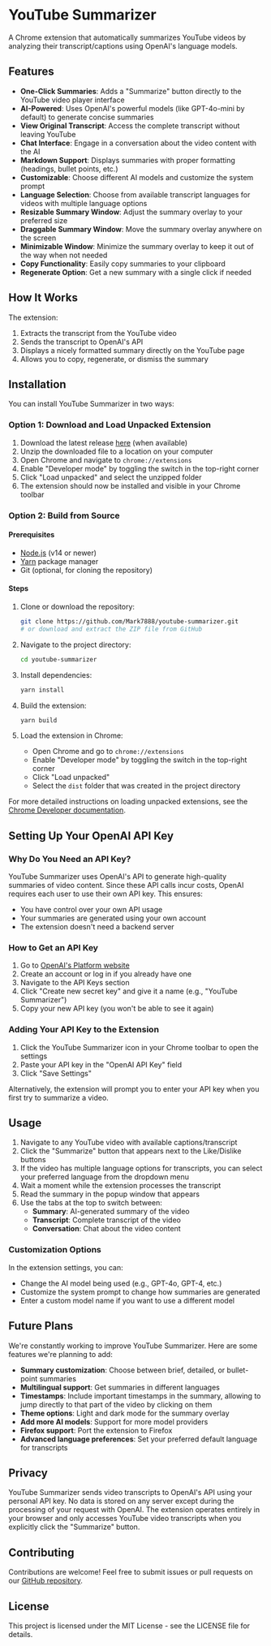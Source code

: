 # YouTube Summarizer

A Chrome extension that automatically summarizes YouTube videos by analyzing their transcript/captions using OpenAI's language models.

## Features

- **One-Click Summaries**: Adds a "Summarize" button directly to the YouTube video player interface
- **AI-Powered**: Uses OpenAI's powerful models (like GPT-4o-mini by default) to generate concise summaries
- **View Original Transcript**: Access the complete transcript without leaving YouTube
- **Chat Interface**: Engage in a conversation about the video content with the AI
- **Markdown Support**: Displays summaries with proper formatting (headings, bullet points, etc.)
- **Customizable**: Choose different AI models and customize the system prompt
- **Language Selection**: Choose from available transcript languages for videos with multiple language options
- **Resizable Summary Window**: Adjust the summary overlay to your preferred size
- **Draggable Summary Window**: Move the summary overlay anywhere on the screen
- **Minimizable Window**: Minimize the summary overlay to keep it out of the way when not needed
- **Copy Functionality**: Easily copy summaries to your clipboard
- **Regenerate Option**: Get a new summary with a single click if needed

## How It Works

The extension:
1. Extracts the transcript from the YouTube video
2. Sends the transcript to OpenAI's API
3. Displays a nicely formatted summary directly on the YouTube page
4. Allows you to copy, regenerate, or dismiss the summary

## Installation

You can install YouTube Summarizer in two ways:

### Option 1: Download and Load Unpacked Extension

1. Download the latest release [here](https://github.com/Mark7888/youtube-summarizer/releases) (when available)
2. Unzip the downloaded file to a location on your computer
3. Open Chrome and navigate to `chrome://extensions`
4. Enable "Developer mode" by toggling the switch in the top-right corner
5. Click "Load unpacked" and select the unzipped folder
6. The extension should now be installed and visible in your Chrome toolbar

### Option 2: Build from Source

#### Prerequisites

- [Node.js](https://nodejs.org/) (v14 or newer)
- [Yarn](https://yarnpkg.com/getting-started/install) package manager
- Git (optional, for cloning the repository)

#### Steps

1. Clone or download the repository:
   ```bash
   git clone https://github.com/Mark7888/youtube-summarizer.git
   # or download and extract the ZIP file from GitHub
   ```

2. Navigate to the project directory:
   ```bash
   cd youtube-summarizer
   ```

3. Install dependencies:
   ```bash
   yarn install
   ```

4. Build the extension:
   ```bash
   yarn build
   ```

5. Load the extension in Chrome:
   - Open Chrome and go to `chrome://extensions`
   - Enable "Developer mode" by toggling the switch in the top-right corner
   - Click "Load unpacked"
   - Select the `dist` folder that was created in the project directory

For more detailed instructions on loading unpacked extensions, see the [Chrome Developer documentation](https://developer.chrome.com/docs/extensions/get-started/tutorial/hello-world#load-unpacked).

## Setting Up Your OpenAI API Key

### Why Do You Need an API Key?

YouTube Summarizer uses OpenAI's API to generate high-quality summaries of video content. Since these API calls incur costs, OpenAI requires each user to use their own API key. This ensures:

- You have control over your own API usage
- Your summaries are generated using your own account
- The extension doesn't need a backend server

### How to Get an API Key

1. Go to [OpenAI's Platform website](https://platform.openai.com/api-keys)
2. Create an account or log in if you already have one
3. Navigate to the API Keys section
4. Click "Create new secret key" and give it a name (e.g., "YouTube Summarizer")
5. Copy your new API key (you won't be able to see it again)

### Adding Your API Key to the Extension

1. Click the YouTube Summarizer icon in your Chrome toolbar to open the settings
2. Paste your API key in the "OpenAI API Key" field
3. Click "Save Settings"

Alternatively, the extension will prompt you to enter your API key when you first try to summarize a video.

## Usage

1. Navigate to any YouTube video with available captions/transcript
2. Click the "Summarize" button that appears next to the Like/Dislike buttons
3. If the video has multiple language options for transcripts, you can select your preferred language from the dropdown menu
4. Wait a moment while the extension processes the transcript
5. Read the summary in the popup window that appears
6. Use the tabs at the top to switch between:
   - **Summary**: AI-generated summary of the video
   - **Transcript**: Complete transcript of the video
   - **Conversation**: Chat about the video content

### Customization Options

In the extension settings, you can:
- Change the AI model being used (e.g., GPT-4o, GPT-4, etc.)
- Customize the system prompt to change how summaries are generated
- Enter a custom model name if you want to use a different model

## Future Plans

We're constantly working to improve YouTube Summarizer. Here are some features we're planning to add:

- **Summary customization**: Choose between brief, detailed, or bullet-point summaries
- **Multilingual support**: Get summaries in different languages
- **Timestamps**: Include important timestamps in the summary, allowing to jump directly to that part of the video by clicking on them
- **Theme options**: Light and dark mode for the summary overlay
- **Add more AI models**: Support for more model providers
- **Firefox support**: Port the extension to Firefox
- **Advanced language preferences**: Set your preferred default language for transcripts

## Privacy

YouTube Summarizer sends video transcripts to OpenAI's API using your personal API key. No data is stored on any server except during the processing of your request with OpenAI. The extension operates entirely in your browser and only accesses YouTube video transcripts when you explicitly click the "Summarize" button.

## Contributing

Contributions are welcome! Feel free to submit issues or pull requests on our [GitHub repository](https://github.com/Mark7888/youtube-summarizer).

## License

This project is licensed under the MIT License - see the LICENSE file for details.
